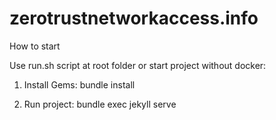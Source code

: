 # zerotrustnetworkaccess.info

How to start

Use run.sh script at root folder or start project without docker:

1. Install Gems:
   bundle install

2. Run project:
   bundle exec jekyll serve
